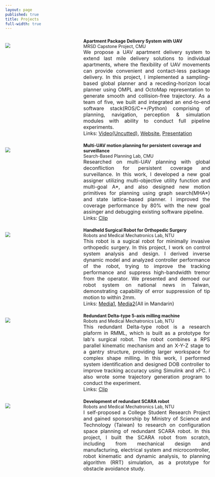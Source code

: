 ```yaml
---
layout: page
published: true
title: Projects
full-width: true
---
```


<div class="container" style="width: 130%; padding-top: 10px">
    <div style="float: left; width:230px; padding-top: 15px">
        <img src="{{site.baseurl}}/img/plan.png" vertical-align='middle'/>
    </div>
    <div style="margin-left:250px">
        <b>Apartment Package Delivery System with UAV </b><br>
         MRSD Capstone Project, CMU<br>
         <div align="justify">
           <font size="3" >We propose a UAV apartment delivery system to extend last mile delivery solutions to individual apartments, where the flexibility of UAV movements can provide convenient and contact-less package delivery. In this project, I implemented a sampling-based global planner and a receding-horizon local planner using OMPL and OctoMap representation to generate smooth and collision-free trajectory. As a team of five, we built and integrated an end-to-end software stack(ROS/C++/Python) comprising of planning, navigation, perception & simulation modules with ability to conduct full pipeline experiments. <br>
           Links: <a href="https://www.youtube.com/watch?v=aZkY3W1cSWI&feature=emb_title">Video(Uncutted)</a>, <a href="https://mrsdprojects.ri.cmu.edu/2020teamf/">Website</a>, <a href="https://docs.google.com/presentation/d/1TXZD6ZQ26Hlsn0iPK27genaAL-0yA7YpqnoywkC6_Zc/edit?usp=sharing">Presentation</a>
         </font>
         </div> 
    </div>
</div>


<div class="container" style="width: 130%; padding-top: 20px">
    <div style="float: left; width:230px; padding-top: 15px">
        <img src="{{site.baseurl}}/img/MHI.png" vertical-align='middle'/>
    </div>
    <div style="margin-left:250px">
        <b>Multi-UAV motion planning for persistent coverage and surveillance </b><br>
         Search-Based Planning Lab, CMU<br>
         <div align="justify">
           <font size="3" >Researched on multi-UAV planning with global deconfliction for persistent coverage and surveillance. In this work, I developed a new goal assigner utilizing multi-objective utility function and multi-goal A*, and also designed new motion primitives for planning using graph search(MHA*) and state lattice-based planner. I improved the coverage performance by 80% with the new goal assinger and debugging existing software pipeline.<br>
           Links: <a href="https://youtu.be/6_fcSuORXCA">Clip</a>
         </font>
         </div> 
    </div>
</div>

<div class="container" style="width: 130%; padding-top: 20px">
    <div style="float: left; width:230px; padding-top: 15px">
        <img src="{{site.baseurl}}/img/surgical_robot.jpeg" vertical-align='middle'/>
    </div>
    <div style="margin-left:250px">
        <b>Handheld Surgical Robot for Orthopedic Surgery </b><br>
         Robots and Medical Mechatronics Lab, NTU<br>
         <div align="justify">
           <font size="3" >This robot is a sugical robot for minimally invasive orthopedic surgery. In this project, I work on control system analysis and design. I derived inverse dynamic model and analyzed controller performance of the robot, trying to improve the tracking performance and suppress high-bandwidth tremor from the operator. We presented and demoed our robot system on national news in Taiwan, demonstrating capability of error suppression of tip motion to within 2mm.<br>
           Links: <a href="https://www.youtube.com/watch?v=eWTnA_MdFLk">Media1</a>, <a href="https://today.line.me/tw/v2/article/%E9%AA%A8%E7%A7%91%E9%81%94%E6%96%87%E8%A5%BF%EF%BC%8C%E7%82%B3%E7%A2%A9%E7%94%9F%E9%86%AB%E5%BE%AE%E5%89%B5%E6%89%8B%E8%A1%93%E6%A9%9F%E5%99%A8%E4%BA%BA%E8%AE%93%E6%B2%BB%E7%99%82%E6%9B%B4%E7%B2%BE%E6%BA%96%E6%9C%89%E6%95%88-ReWzom">Media2</a>(All in Mandarin)
         </font>
         </div> 
    </div>
</div>

<div class="container" style="width: 130%; padding-top: 20px">
    <div style="float: left; width:230px; padding-top: 15px">
        <img src="{{site.baseurl}}/img/delta.jpeg" vertical-align='middle'/>
    </div>
    <div style="margin-left:250px">
        <b>Redundant Delta-type 5-axis milling machine </b><br>
         Robots and Medical Mechatronics Lab, NTU<br>
         <div align="justify">
           <font size="3" >This redundant Delta-type robot is a research plaform in RMML, which is built as a prototype for lab's surgical robot. The robot combines a RPS parallel kinematic mechanism and an X-Y-Z stage to a gantry structure, providing larger workspace for complex shape milling. In this work, I performed system identification and designed DOB controller to improve tracking accuracy using Simulink and xPC. I also wrote some trajectory generation program to conduct the experiment.<br>
           Links: <a href="https://youtu.be/N-_jca0M_K4">Clip</a>
         </font>
         </div> 
    </div>
</div>

<div class="container" style="width: 130%; padding-top: 20px">
    <div style="float: left; width:230px; padding-top: 15px">
        <img src="{{site.baseurl}}/img/SCARA.jpeg" vertical-align='middle'/>
    </div>
    <div style="margin-left:250px">
        <b>Development of redundant SCARA robot</b><br>
         Robots and Medical Mechatronics Lab, NTU<br>
         <div align="justify">
           <font size="3" > I self-proposed a College Student Research Project and gained sponsorship by Ministry of Science and Technology (Taiwan) to research on configuration space planning of redundant SCARA robot. In this project, I built the SCARA robot from scratch, including from mechanical design and manufacturing, electrical system and microcontroller, robot kinematic and dynamic analysis, to planning algorithm (RRT) simulation, as a prototype for obstacle avoidance study. <br>
           </font>
         </div> 
    </div>
</div>

